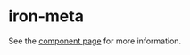  iron-meta
=========

See the [component page](http://polymerelements.github.io/iron-meta) for more information.
